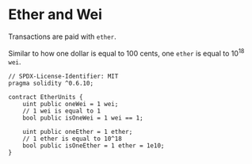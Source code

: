 # Ether and Wei  
Transactions are paid with `ether`.  

Similar to how one dollar is equal to 100 cents, one `ether` is equal to 10<sup>18</sup> `wei`.  

```
// SPDX-License-Identifier: MIT
pragma solidity ^0.6.10;

contract EtherUnits {
	uint public oneWei = 1 wei;
	// 1 wei is equal to 1
	bool public isOneWei = 1 wei == 1;

	uint public oneEther = 1 ether;
	// 1 ether is equal to 10^18
	bool public isOneEther = 1 ether = 1e10;
}
```